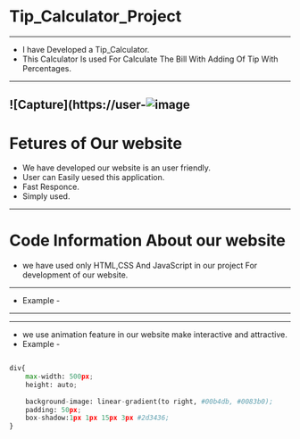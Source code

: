 # **Tip_Calculator_Project**

---
* I have Developed a Tip_Calculator.
* This Calculator Is used For Calculate The Bill With Adding Of Tip With Percentages.
 ----
![Capture](https://user-![image](C:\Users\Admin\OneDrive\Desktop)
----
 # **Fetures of Our website**
 * We have developed our website is an user friendly.
* User can Easily uesed this application.
* Fast Responce.
* Simply used.

----
# **Code Information About our website**
* we have used only HTML,CSS And JavaScript in our project For development of our website.
----
* Example -
---

---
* we use animation feature in our website make interactive and attractive.
* Example -
```python

div{
    max-width: 500px;
    height: auto;
   
    background-image: linear-gradient(to right, #00b4db, #0083b0); 
    padding: 50px;
    box-shadow:1px 1px 15px 3px #2d3436;
}
```
